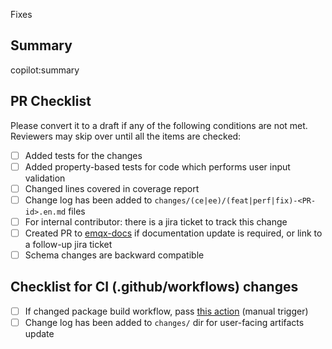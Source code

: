 Fixes <issue-or-jira-number>

<!-- Make sure to target release-52 branch if this PR is intended to fix the issues for the release candidate. -->

## Summary
copilot:summary

## PR Checklist
Please convert it to a draft if any of the following conditions are not met. Reviewers may skip over until all the items are checked:

- [ ] Added tests for the changes
- [ ] Added property-based tests for code which performs user input validation
- [ ] Changed lines covered in coverage report
- [ ] Change log has been added to `changes/(ce|ee)/(feat|perf|fix)-<PR-id>.en.md` files
- [ ] For internal contributor: there is a jira ticket to track this change
- [ ] Created PR to [emqx-docs](https://github.com/emqx/emqx-docs) if documentation update is required, or link to a follow-up jira ticket
- [ ] Schema changes are backward compatible

## Checklist for CI (.github/workflows) changes

- [ ] If changed package build workflow, pass [this action](https://github.com/emqx/emqx/actions/workflows/build_packages.yaml) (manual trigger)
- [ ] Change log has been added to `changes/` dir for user-facing artifacts update
